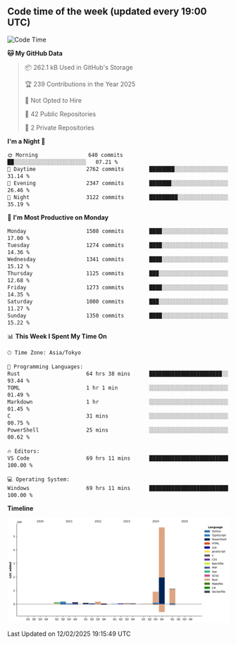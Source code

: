 ## Code time of the week (updated every 19:00 UTC)

<!--START_SECTION:waka-->
![Code Time](http://img.shields.io/badge/Code%20Time-4%2C283%20hrs%2020%20mins-blue)

**🐱 My GitHub Data** 

> 📦 262.1 kB Used in GitHub's Storage 
 > 
> 🏆 239 Contributions in the Year 2025
 > 
> 🚫 Not Opted to Hire
 > 
> 📜 42 Public Repositories 
 > 
> 🔑 2 Private Repositories 
 > 
**I'm a Night 🦉** 

```text
🌞 Morning                640 commits         ██░░░░░░░░░░░░░░░░░░░░░░░   07.21 % 
🌆 Daytime                2762 commits        ████████░░░░░░░░░░░░░░░░░   31.14 % 
🌃 Evening                2347 commits        ███████░░░░░░░░░░░░░░░░░░   26.46 % 
🌙 Night                  3122 commits        █████████░░░░░░░░░░░░░░░░   35.19 % 
```
📅 **I'm Most Productive on Monday** 

```text
Monday                   1508 commits        ████░░░░░░░░░░░░░░░░░░░░░   17.00 % 
Tuesday                  1274 commits        ████░░░░░░░░░░░░░░░░░░░░░   14.36 % 
Wednesday                1341 commits        ████░░░░░░░░░░░░░░░░░░░░░   15.12 % 
Thursday                 1125 commits        ███░░░░░░░░░░░░░░░░░░░░░░   12.68 % 
Friday                   1273 commits        ████░░░░░░░░░░░░░░░░░░░░░   14.35 % 
Saturday                 1000 commits        ███░░░░░░░░░░░░░░░░░░░░░░   11.27 % 
Sunday                   1350 commits        ████░░░░░░░░░░░░░░░░░░░░░   15.22 % 
```


📊 **This Week I Spent My Time On** 

```text
🕑︎ Time Zone: Asia/Tokyo

💬 Programming Languages: 
Rust                     64 hrs 38 mins      ███████████████████████░░   93.44 % 
TOML                     1 hr 1 min          ░░░░░░░░░░░░░░░░░░░░░░░░░   01.49 % 
Markdown                 1 hr                ░░░░░░░░░░░░░░░░░░░░░░░░░   01.45 % 
C                        31 mins             ░░░░░░░░░░░░░░░░░░░░░░░░░   00.75 % 
PowerShell               25 mins             ░░░░░░░░░░░░░░░░░░░░░░░░░   00.62 % 

🔥 Editors: 
VS Code                  69 hrs 11 mins      █████████████████████████   100.00 % 

💻 Operating System: 
Windows                  69 hrs 11 mins      █████████████████████████   100.00 % 
```

**Timeline**

![Lines of Code chart](https://raw.githubusercontent.com/SARDONYX-sard/SARDONYX-sard/main/assets/bar_graph.png)


 Last Updated on 12/02/2025 19:15:49 UTC
<!--END_SECTION:waka-->